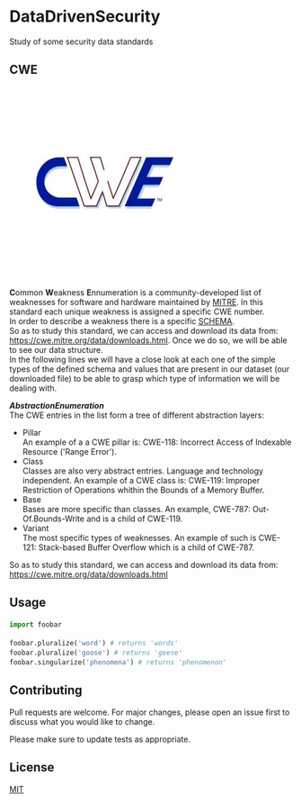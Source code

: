 # DataDrivenSecurity

Study of some security data standards

## CWE
![picture](/image/logo_cwe.jpg)

**C**ommon **W**eakness **E**nnumeration is a community-developed list of weaknesses for software and hardware maintained by [MITRE](https://www.mitre.org/).
In this standard each unique weakness is assigned a specific CWE number.       
In order to describe a weakness there is a specific [SCHEMA](https://cwe.mitre.org/documents/schema/).         
So as to study this standard, we can access and download its data from: https://cwe.mitre.org/data/downloads.html. Once we do so, we will be able to see our data structure.         
In the following lines we will have a close look at each one of the simple types of the defined schema and values that are present in our dataset (our downloaded file) to be able to grasp which type of information we will be dealing with.        
        
***AbstractionEnumeration***      
The CWE entries in the list form a tree of different abstraction layers:   
* Pillar      
An example of a a CWE pillar is: CWE-118: Incorrect Access of Indexable Resource ('Range Error').
* Class      
Classes are also very abstract entries. Language and technology independent. An example of a CWE class is: CWE-119: Improper Restriction of Operations whithin the Bounds of a Memory Buffer.
* Base      
Bases are more specific than classes. An example, CWE-787: Out-Of.Bounds-Write and is a child of CWE-119.
* Variant      
The most specific types of weaknesses. An example of such is CWE-121: Stack-based Buffer Overflow which is a child of CWE-787.       



So as to study this standard, we can access and download its data from: https://cwe.mitre.org/data/downloads.html

## Usage

```python
import foobar

foobar.pluralize('word') # returns 'words'
foobar.pluralize('goose') # returns 'geese'
foobar.singularize('phenomena') # returns 'phenomenon'
```

## Contributing
Pull requests are welcome. For major changes, please open an issue first to discuss what you would like to change.

Please make sure to update tests as appropriate.

## License
[MIT](https://choosealicense.com/licenses/mit/)
